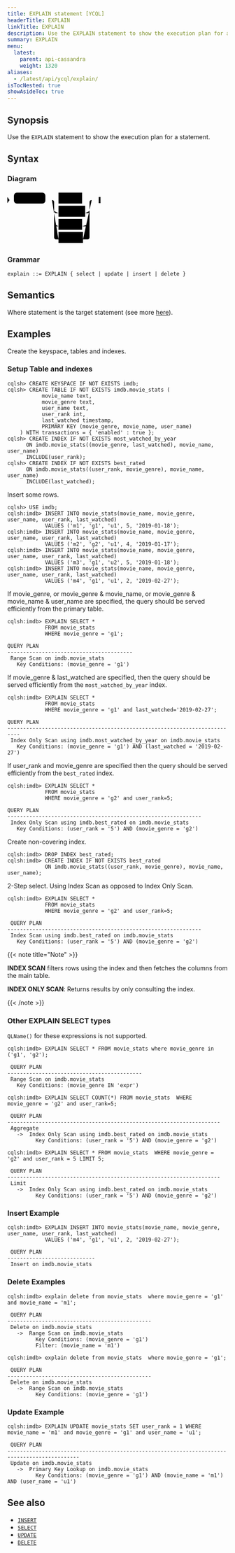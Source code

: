 ```yaml
---
title: EXPLAIN statement [YCQL]
headerTitle: EXPLAIN
linkTitle: EXPLAIN
description: Use the EXPLAIN statement to show the execution plan for a YCQL statement.
summary: EXPLAIN
menu:
  latest:
    parent: api-cassandra
    weight: 1320
aliases:
  - /latest/api/ycql/explain/
isTocNested: true
showAsideToc: true
---
```


## Synopsis

Use the `EXPLAIN` statement to show the execution plan for a statement.

## Syntax

### Diagram

<svg class="rrdiagram" version="1.1" xmlns:xlink="http://www.w3.org/1999/xlink" xmlns="http://www.w3.org/2000/svg" width="213" height="125" viewbox="0 0 213 125"><path class="connector" d="M0 22h15m72 0h30m54 0h27m-91 25q0 5 5 5h5m61 0h5q5 0 5-5m-81 30q0 5 5 5h5m54 0h12q5 0 5-5m-86-55q5 0 5 5v80q0 5 5 5h5m56 0h10q5 0 5-5v-80q0-5 5-5m5 0h15"/><polygon points="0,29 5,22 0,15" style="fill:black;stroke-width:0"/><rect class="literal" x="15" y="5" width="72" height="25" rx="7"/><text class="text" x="25" y="22">EXPLAIN</text><a xlink:href="../grammar_diagrams#select"><rect class="rule" x="117" y="5" width="54" height="25"/><text class="text" x="127" y="22">select</text></a><a xlink:href="../grammar_diagrams#update"><rect class="rule" x="117" y="35" width="61" height="25"/><text class="text" x="127" y="52">update</text></a><a xlink:href="../grammar_diagrams#insert"><rect class="rule" x="117" y="65" width="54" height="25"/><text class="text" x="127" y="82">insert</text></a><a xlink:href="../grammar_diagrams#delete"><rect class="rule" x="117" y="95" width="56" height="25"/><text class="text" x="127" y="112">delete</text></a><polygon points="209,29 213,29 213,15 209,15" style="fill:black;stroke-width:0"/></svg>

### Grammar

```
explain ::= EXPLAIN { select | update | insert | delete }
```


## Semantics

Where statement is the target statement (see more [here](../dml_select)).

## Examples
Create the keyspace, tables and indexes.

### Setup Table and indexes
```CQL
cqlsh> CREATE KEYSPACE IF NOT EXISTS imdb;
cqlsh> CREATE TABLE IF NOT EXISTS imdb.movie_stats (
           movie_name text,
           movie_genre text,
           user_name text,
           user_rank int,
           last_watched timestamp,
           PRIMARY KEY (movie_genre, movie_name, user_name)
    ) WITH transactions = { 'enabled' : true };
cqlsh> CREATE INDEX IF NOT EXISTS most_watched_by_year
      ON imdb.movie_stats((movie_genre, last_watched), movie_name, user_name)
      INCLUDE(user_rank);
cqlsh> CREATE INDEX IF NOT EXISTS best_rated
      ON imdb.movie_stats((user_rank, movie_genre), movie_name, user_name)
      INCLUDE(last_watched);
```

Insert some rows.
```CQL
cqlsh> USE imdb;
cqlsh:imdb> INSERT INTO movie_stats(movie_name, movie_genre, user_name, user_rank, last_watched)
            VALUES ('m1', 'g1', 'u1', 5, '2019-01-18');
cqlsh:imdb> INSERT INTO movie_stats(movie_name, movie_genre, user_name, user_rank, last_watched)
            VALUES ('m2', 'g2', 'u1', 4, '2019-01-17');
cqlsh:imdb> INSERT INTO movie_stats(movie_name, movie_genre, user_name, user_rank, last_watched)
            VALUES ('m3', 'g1', 'u2', 5, '2019-01-18');
cqlsh:imdb> INSERT INTO movie_stats(movie_name, movie_genre, user_name, user_rank, last_watched)
            VALUES ('m4', 'g1', 'u1', 2, '2019-02-27');
```
If movie_genre, or movie_genre & movie_name, or movie_genre & movie_name & user_name are specified, the query should be served efficiently from the primary table.

```CQL
cqlsh:imdb> EXPLAIN SELECT *
            FROM movie_stats
            WHERE movie_genre = 'g1';

QUERY PLAN
----------------------------------------
 Range Scan on imdb.movie_stats
   Key Conditions: (movie_genre = 'g1')
```
If movie_genre & last_watched are specified, then the query should be served efficiently from the `most_watched_by_year` index.

```CQL
cqlsh:imdb> EXPLAIN SELECT *
            FROM movie_stats
            WHERE movie_genre = 'g1' and last_watched='2019-02-27';

QUERY PLAN
--------------------------------------------------------------------------
 Index Only Scan using imdb.most_watched_by_year on imdb.movie_stats
   Key Conditions: (movie_genre = 'g1') AND (last_watched = '2019-02-27')

```

If user_rank and movie_genre are specified then the query should be served efficiently from the `best_rated` index.

```CQL
cqlsh:imdb> EXPLAIN SELECT *
            FROM movie_stats
            WHERE movie_genre = 'g2' and user_rank=5;

QUERY PLAN
--------------------------------------------------------------
 Index Only Scan using imdb.best_rated on imdb.movie_stats
   Key Conditions: (user_rank = '5') AND (movie_genre = 'g2')

```
Create non-covering index.
```CQL
cqlsh:imdb> DROP INDEX best_rated;
cqlsh:imdb> CREATE INDEX IF NOT EXISTS best_rated
            ON imdb.movie_stats((user_rank, movie_genre), movie_name, user_name);
```
2-Step select. Using Index Scan as opposed to Index Only Scan.
```CQL
cqlsh:imdb> EXPLAIN SELECT *
            FROM movie_stats
            WHERE movie_genre = 'g2' and user_rank=5;

 QUERY PLAN
--------------------------------------------------------------
 Index Scan using imdb.best_rated on imdb.movie_stats
   Key Conditions: (user_rank = '5') AND (movie_genre = 'g2')
```

{{< note title="Note" >}}

**INDEX SCAN** filters rows using the index and then fetches the columns from the main table.

**INDEX ONLY SCAN**: Returns results by only consulting the index.

{{< /note >}}


### Other EXPLAIN SELECT types
`QLName()` for these expressions is not supported.
```CQL
cqlsh:imdb> EXPLAIN SELECT * FROM movie_stats where movie_genre in ('g1', 'g2');

 QUERY PLAN
-------------------------------------------
 Range Scan on imdb.movie_stats
   Key Conditions: (movie_genre IN 'expr')
```


```CQL
cqlsh:imdb> EXPLAIN SELECT COUNT(*) FROM movie_stats  WHERE movie_genre = 'g2' and user_rank=5;

 QUERY PLAN
--------------------------------------------------------------------
 Aggregate
   ->  Index Only Scan using imdb.best_rated on imdb.movie_stats
         Key Conditions: (user_rank = '5') AND (movie_genre = 'g2')
```


```CQL
cqlsh:imdb> EXPLAIN SELECT * FROM movie_stats  WHERE movie_genre = 'g2' and user_rank = 5 LIMIT 5;

 QUERY PLAN
--------------------------------------------------------------------
 Limit
   ->  Index Only Scan using imdb.best_rated on imdb.movie_stats
         Key Conditions: (user_rank = '5') AND (movie_genre = 'g2')
```
### Insert Example

```CQL
cqlsh:imdb> EXPLAIN INSERT INTO movie_stats(movie_name, movie_genre, user_name, user_rank, last_watched)
            VALUES ('m4', 'g1', 'u1', 2, '2019-02-27');

 QUERY PLAN
----------------------------
 Insert on imdb.movie_stats
```
### Delete Examples

```CQL
cqlsh:imdb> explain delete from movie_stats  where movie_genre = 'g1' and movie_name = 'm1';

 QUERY PLAN
----------------------------------------------
 Delete on imdb.movie_stats
   ->  Range Scan on imdb.movie_stats
         Key Conditions: (movie_genre = 'g1')
         Filter: (movie_name = 'm1')
```
```CQL
cqlsh:imdb> explain delete from movie_stats  where movie_genre = 'g1';

 QUERY PLAN
----------------------------------------------
 Delete on imdb.movie_stats
   ->  Range Scan on imdb.movie_stats
         Key Conditions: (movie_genre = 'g1')
```
### Update Example

```CQL
cqlsh:imdb> EXPLAIN UPDATE movie_stats SET user_rank = 1 WHERE movie_name = 'm1' and movie_genre = 'g1' and user_name = 'u1';

 QUERY PLAN
---------------------------------------------------------------------------------------------
 Update on imdb.movie_stats
   ->  Primary Key Lookup on imdb.movie_stats
         Key Conditions: (movie_genre = 'g1') AND (movie_name = 'm1') AND (user_name = 'u1')
```

## See also

- [`INSERT`](../dml_insert)
- [`SELECT`](../dml_select)
- [`UPDATE`](../dml_update)
- [`DELETE`](../dml_delete)
